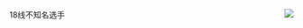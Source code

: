 <img align="right" src="https://github-readme-stats.vercel.app/api?username=Most3R-03&show_icons=true&icon_color=CE1D2D&text_color=718096&bg_color=ffffff&hide_title=true" />
 18线不知名选手
